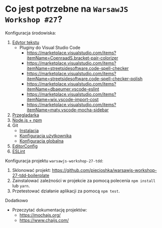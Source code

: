 # Co jest potrzebne na `WarsawJS Workshop #27`?

Konfiguracja środowiska:

1. [Edytor tekstu](/workshop-setup/partials/edytor-tekstu.html)
    + Pluginy do Visual Studio Code
        - <https://marketplace.visualstudio.com/items?itemName=CoenraadS.bracket-pair-colorizer>
        - <https://marketplace.visualstudio.com/items?itemName=streetsidesoftware.code-spell-checker>
        - <https://marketplace.visualstudio.com/items?itemName=streetsidesoftware.code-spell-checker-polish>
        - <https://marketplace.visualstudio.com/items?itemName=dbaeumer.vscode-eslint>
        - <https://marketplace.visualstudio.com/items?itemName=wix.vscode-import-cost>
        - <https://marketplace.visualstudio.com/items?itemName=maty.vscode-mocha-sidebar>
2. [Przeglądarka](/workshop-setup/partials/przegladarka.html)
3. [Node.js + npm](/workshop-setup/partials/node+npm.html)
4. Git
    + [Instalacja](/workshop-setup/partials/git.html)
    + [Konfiguracja użytkownika](/workshop-setup/partials/git-konfiguracja-uzytkownika.html)
    + [Konfiguracja globalna](/workshop-setup/partials/git-konfiguracja-globalna.html)
5. [EditorConfig](/workshop-setup/partials/editorconfig.html)
6. [ESLint](/workshop-setup/partials/eslint.html)

Konfiguracja projektu `warsawjs-workshop-27-tdd`:

1. Sklonować projekt:
    <https://github.com/piecioshka/warsawjs-workshop-27-tdd-boilerplate>
2. Zainstalować zależności w projekcie za pomocą polecenia `npm install` lub `yarn`.
3. Przetestować działanie aplikacji za pomocą `npm test`.

Dodatkowo

* Przeczytać dokumentację projektów:
    + <https://mochajs.org/>
    + <https://www.chaijs.com/>
